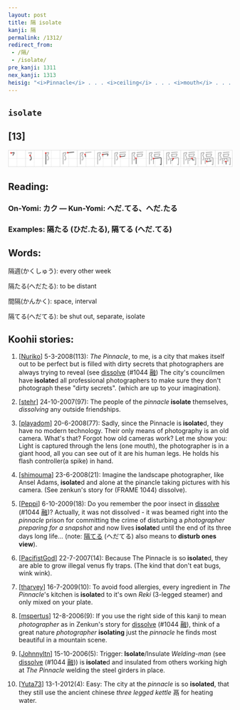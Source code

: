 ```yaml
---
layout: post
title: 隔 isolate
kanji: 隔
permalink: /1312/
redirect_from:
 - /隔/
 - /isolate/
pre_kanji: 1311
nex_kanji: 1313
heisig: "<i>Pinnacle</i> . . . <i>ceiling</i> . . . <i>mouth</i> . . . <i>glass canopy</i> . . . <i>human legs</i> . . . <i>spike</i>. You might want to compare the kanji for <i>dissolve</i> (Frame 1123)."
---
```


## `isolate`

## [13]

<div class="stroke"><img src="../images/E99A94.png" /></div>

## Reading:

### On-Yomi: カク &mdash; Kun-Yomi: へだ.てる、へだ.たる

### Examples: 隔たる (ひだ.たる), 隔てる (へだ.てる)

## Words:

隔週(かくしゅう): every other week

隔たる(へだたる): to be distant

間隔(かんかく): space, interval

隔てる(へだてる): be shut out, separate, isolate

## Koohii stories:

1) [<a href="http://kanji.koohii.com/profile/Nuriko">Nuriko</a>] 5-3-2008(113): <em>The Pinnacle</em>, to me, is a city that makes itself out to be perfect but is filled with dirty secrets that photographers are always trying to reveal (see <a href="../1044">dissolve</a> <span class="index">(#1044 <a href="http://jisho.org/kanji/details/融">融</a>)</span> The city&#039;s councilmen have<strong> isolate</strong>d all professional photographers to make sure they don&#039;t photograph these &quot;dirty secrets&quot;. (which are up to your imagination). 

2) [<a href="http://kanji.koohii.com/profile/stehr">stehr</a>] 24-10-2007(97): The people of the <em>pinnacle</em><strong> isolate</strong> themselves, <em>dissolving</em> any outside friendships. 

3) [<a href="http://kanji.koohii.com/profile/playadom">playadom</a>] 20-6-2008(77): Sadly, since the Pinnacle is<strong> isolate</strong>d, they have no modern technology. Their only means of photography is an old camera. What&#039;s that? Forgot how old cameras work? Let me show you: Light is captured through the lens (one mouth), the photographer is in a giant hood, all you can see out of it are his human legs. He holds his flash controller(a spike) in hand. 

4) [<a href="http://kanji.koohii.com/profile/shimouma">shimouma</a>] 23-6-2008(21): Imagine the landscape photographer, like Ansel Adams,<strong> isolate</strong>d and alone at the pinancle taking pictures with his camera. (See zenkun&#039;s story for (FRAME 1044) dissolve). 

5) [<a href="http://kanji.koohii.com/profile/Peppi">Peppi</a>] 6-10-2009(18): Do you remember the poor insect in <a href="../1044">dissolve</a> <span class="index">(#1044 <a href="http://jisho.org/kanji/details/融">融</a>)</span>? Actually, it was not dissolved - it was beamed right into the <em>pinnacle</em> prison for committing the crime of disturbing a <em>photographer preparing for a snapshot</em> and now lives<strong> isolate</strong>d until the end of its three days long life... (note:   <a href="http://jisho.org/kanji/details/隔てる">隔てる</a>   (へだてる) also means to <strong>disturb ones view</strong>). 

6) [<a href="http://kanji.koohii.com/profile/PacifistGod">PacifistGod</a>] 22-7-2007(14): Because The Pinnacle is so<strong> isolate</strong>d, they are able to grow illegal venus fly traps. (The kind that don&#039;t eat bugs, wink wink). 

7) [<a href="http://kanji.koohii.com/profile/tharvey">tharvey</a>] 16-7-2009(10): To avoid food allergies, every ingredient in <em>The Pinnacle</em>&#039;s kitchen is<strong> isolate</strong>d to it&#039;s own <em>Reki</em> (3-legged steamer) and only mixed on your plate. 

8) [<a href="http://kanji.koohii.com/profile/mspertus">mspertus</a>] 12-8-2006(9): If you use the right side of this kanji to mean <em>photographer</em> as in Zenkun&#039;s story for <a href="../1044">dissolve</a> <span class="index">(#1044 <a href="http://jisho.org/kanji/details/融">融</a>)</span>, think of a great nature <em>photographer</em> <strong>isolating</strong> just the <em>pinnacle</em> he finds most beautiful in a mountain scene. 

9) [<a href="http://kanji.koohii.com/profile/Johnnyltn">Johnnyltn</a>] 15-10-2006(5): Trigger:<strong> Isolate</strong>/Insulate <em>Welding-man</em> (see <a href="../1044">dissolve</a> <span class="index">(#1044 <a href="http://jisho.org/kanji/details/融">融</a>)</span>) is<strong> isolate</strong>d and insulated from others working high at <em>The Pinnacle</em> welding the steel girders in place. 

10) [<a href="http://kanji.koohii.com/profile/Yuta73">Yuta73</a>] 13-1-2012(4): Easy: The city at the <em>pinnacle</em> is so <strong>isolated</strong>, that they still use the ancient chinese <em>three legged kettle</em> 鬲 for heating water. 
